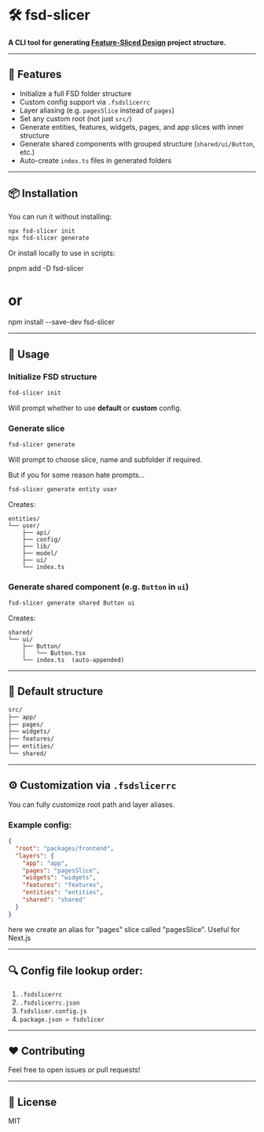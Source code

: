 # 🛠️ fsd-slicer

**A CLI tool for generating [Feature-Sliced Design](https://feature-sliced.design/) project structure.**

---

## 🚀 Features

- Initialize a full FSD folder structure
- Custom config support via `.fsdslicerrc`
- Layer aliasing (e.g. `pagesSlice` instead of `pages`)
- Set any custom root (not just `src/`)
- Generate entities, features, widgets, pages, and app slices with inner structure
- Generate shared components with grouped structure (`shared/ui/Button`, etc.)
- Auto-create `index.ts` files in generated folders

---

## 📦 Installation

You can run it without installing:

```bash
npx fsd-slicer init
npx fsd-slicer generate
```

Or install locally to use in scripts:

pnpm add -D fsd-slicer

# or

npm install --save-dev fsd-slicer

---

## 🧪 Usage

### Initialize FSD structure

```bash
fsd-slicer init
```

Will prompt whether to use **default** or **custom** config.

### Generate slice

```bash
fsd-slicer generate
```

Will prompt to choose slice, name and subfolder if required.

But if you for some reason hate prompts...

```bash
fsd-slicer generate entity user
```

Creates:

```
entities/
└── user/
    ├── api/
    ├── config/
    ├── lib/
    ├── model/
    ├── ui/
    └── index.ts
```

### Generate shared component (e.g. `Button` in `ui`)

```bash
fsd-slicer generate shared Button ui
```

Creates:

```
shared/
└── ui/
    ├── Button/
    │   └── Button.tsx
    └── index.ts  (auto-appended)
```

---

## 📁 Default structure

```bash
src/
├── app/
├── pages/
├── widgets/
├── features/
├── entities/
└── shared/
```

---

## ⚙️ Customization via `.fsdslicerrc`

You can fully customize root path and layer aliases.

### Example config:

```json
{
  "root": "packages/frontend",
  "layers": {
    "app": "app",
    "pages": "pagesSlice",
    "widgets": "widgets",
    "features": "features",
    "entities": "entities",
    "shared": "shared"
  }
}
```

here we create an alias for "pages" slice called "pagesSlice". Useful for Next.js

---

## 🔍 Config file lookup order:

1. `.fsdslicerrc`
2. `.fsdslicerrc.json`
3. `fsdslicer.config.js`
4. `package.json > fsdslicer`

---

## ❤️ Contributing

Feel free to open issues or pull requests!

---

## 🧠 License

MIT
